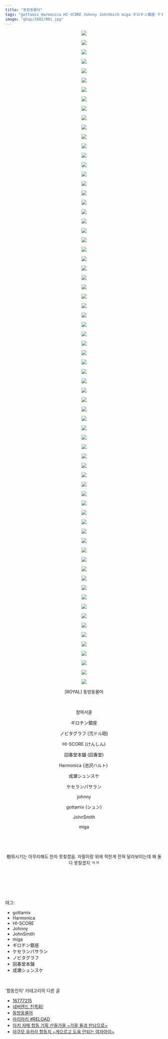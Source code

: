 ```yaml
---
title: "동방동물어"
tags: "gottamix Harmonica HI-SCORE Johnny JohnSmith miga ギロチン銀座 ケセランパサラン ノビタグラフ 回春堂本舗 成瀬シュンスケ ROYAL 합동인지"
image: "ghap/2682/001.jpg"
---
```

<div class="article">
<p style="text-align: center; clear: none; float: none;"><img src="{{ site.nasurl }}/ghap/2682/001.jpg"/></p>
<p style="text-align: center; clear: none; float: none;"><img src="{{ site.nasurl }}/ghap/2682/002.jpg"/></p>
<p style="text-align: center; clear: none; float: none;"><img src="{{ site.nasurl }}/ghap/2682/003.jpg"/></p>
<p style="text-align: center; clear: none; float: none;"><img src="{{ site.nasurl }}/ghap/2682/004.jpg"/></p>
<p style="text-align: center; clear: none; float: none;"><img src="{{ site.nasurl }}/ghap/2682/005.jpg"/></p>
<p style="text-align: center; clear: none; float: none;"><img src="{{ site.nasurl }}/ghap/2682/006.jpg"/></p>
<p style="text-align: center; clear: none; float: none;"><img src="{{ site.nasurl }}/ghap/2682/007.jpg"/></p>
<p style="text-align: center; clear: none; float: none;"><img src="{{ site.nasurl }}/ghap/2682/008.jpg"/></p>
<p style="text-align: center; clear: none; float: none;"><img src="{{ site.nasurl }}/ghap/2682/009.jpg"/></p>
<p style="text-align: center; clear: none; float: none;"><img src="{{ site.nasurl }}/ghap/2682/010.jpg"/></p>
<p style="text-align: center; clear: none; float: none;"><img src="{{ site.nasurl }}/ghap/2682/011.jpg"/></p>
<p style="text-align: center; clear: none; float: none;"><img src="{{ site.nasurl }}/ghap/2682/012.jpg"/></p>
<p style="text-align: center; clear: none; float: none;"><img src="{{ site.nasurl }}/ghap/2682/013.jpg"/></p>
<p style="text-align: center; clear: none; float: none;"><img src="{{ site.nasurl }}/ghap/2682/014.jpg"/></p>
<p style="text-align: center; clear: none; float: none;"><img src="{{ site.nasurl }}/ghap/2682/015.jpg"/></p>
<p style="text-align: center; clear: none; float: none;"><img src="{{ site.nasurl }}/ghap/2682/016.jpg"/></p>
<p style="text-align: center; clear: none; float: none;"><img src="{{ site.nasurl }}/ghap/2682/017.jpg"/></p>
<p style="text-align: center; clear: none; float: none;"><img src="{{ site.nasurl }}/ghap/2682/018.jpg"/></p>
<p style="text-align: center; clear: none; float: none;"><img src="{{ site.nasurl }}/ghap/2682/019.jpg"/></p>
<p style="text-align: center; clear: none; float: none;"><img src="{{ site.nasurl }}/ghap/2682/020.jpg"/></p>
<p style="text-align: center; clear: none; float: none;"><img src="{{ site.nasurl }}/ghap/2682/021.jpg"/></p>
<p style="text-align: center; clear: none; float: none;"><img src="{{ site.nasurl }}/ghap/2682/022.jpg"/></p>
<p style="text-align: center; clear: none; float: none;"><img src="{{ site.nasurl }}/ghap/2682/023.jpg"/></p>
<p style="text-align: center; clear: none; float: none;"><img src="{{ site.nasurl }}/ghap/2682/024.jpg"/></p>
<p style="text-align: center; clear: none; float: none;"><img src="{{ site.nasurl }}/ghap/2682/025.jpg"/></p>
<p style="text-align: center; clear: none; float: none;"><img src="{{ site.nasurl }}/ghap/2682/026.jpg"/></p>
<p style="text-align: center; clear: none; float: none;"><img src="{{ site.nasurl }}/ghap/2682/027.jpg"/></p>
<p style="text-align: center; clear: none; float: none;"><img src="{{ site.nasurl }}/ghap/2682/028.jpg"/></p>
<p style="text-align: center; clear: none; float: none;"><img src="{{ site.nasurl }}/ghap/2682/029.jpg"/></p>
<p style="text-align: center; clear: none; float: none;"><img src="{{ site.nasurl }}/ghap/2682/030.jpg"/></p>
<p style="text-align: center; clear: none; float: none;"><img src="{{ site.nasurl }}/ghap/2682/031.jpg"/></p>
<p style="text-align: center; clear: none; float: none;"><img src="{{ site.nasurl }}/ghap/2682/032.jpg"/></p>
<p style="text-align: center; clear: none; float: none;"><img src="{{ site.nasurl }}/ghap/2682/033.jpg"/></p>
<p style="text-align: center; clear: none; float: none;"><img src="{{ site.nasurl }}/ghap/2682/034.jpg"/></p>
<p style="text-align: center; clear: none; float: none;"><img src="{{ site.nasurl }}/ghap/2682/035.jpg"/></p>
<p style="text-align: center; clear: none; float: none;"><img src="{{ site.nasurl }}/ghap/2682/036.jpg"/></p>
<p style="text-align: center; clear: none; float: none;"><img src="{{ site.nasurl }}/ghap/2682/037.jpg"/></p>
<p style="text-align: center; clear: none; float: none;"><img src="{{ site.nasurl }}/ghap/2682/038.jpg"/></p>
<p style="text-align: center; clear: none; float: none;"><img src="{{ site.nasurl }}/ghap/2682/039.jpg"/></p>
<p style="text-align: center; clear: none; float: none;"><img src="{{ site.nasurl }}/ghap/2682/040.jpg"/></p>
<p style="text-align: center; clear: none; float: none;"><img src="{{ site.nasurl }}/ghap/2682/041.jpg"/></p>
<p style="text-align: center; clear: none; float: none;"><img src="{{ site.nasurl }}/ghap/2682/042.jpg"/></p>
<p style="text-align: center; clear: none; float: none;"><img src="{{ site.nasurl }}/ghap/2682/043.jpg"/></p>
<p style="text-align: center; clear: none; float: none;"><img src="{{ site.nasurl }}/ghap/2682/044.jpg"/></p>
<p style="text-align: center; clear: none; float: none;"><img src="{{ site.nasurl }}/ghap/2682/045.jpg"/></p>
<p style="text-align: center; clear: none; float: none;"><img src="{{ site.nasurl }}/ghap/2682/046.jpg"/></p>
<p style="text-align: center; clear: none; float: none;"><img src="{{ site.nasurl }}/ghap/2682/047.jpg"/></p>
<p style="text-align: center; clear: none; float: none;"><img src="{{ site.nasurl }}/ghap/2682/048.jpg"/></p>
<p style="text-align: center; clear: none; float: none;"><img src="{{ site.nasurl }}/ghap/2682/049.jpg"/></p>
<p style="text-align: center; clear: none; float: none;"><img src="{{ site.nasurl }}/ghap/2682/050.jpg"/></p>
<p style="text-align: center; clear: none; float: none;"><img src="{{ site.nasurl }}/ghap/2682/051.jpg"/></p>
<p style="text-align: center; clear: none; float: none;"><img src="{{ site.nasurl }}/ghap/2682/052.jpg"/></p>
<p style="text-align: center; clear: none; float: none;"><img src="{{ site.nasurl }}/ghap/2682/053.jpg"/></p>
<p style="text-align: center; clear: none; float: none;"><img src="{{ site.nasurl }}/ghap/2682/054.jpg"/></p>
<p style="text-align: center; clear: none; float: none;"><img src="{{ site.nasurl }}/ghap/2682/055.jpg"/></p>
<p style="text-align: center; clear: none; float: none;"><img src="{{ site.nasurl }}/ghap/2682/056.jpg"/></p>
<p style="text-align: center; clear: none; float: none;"><img src="{{ site.nasurl }}/ghap/2682/057.jpg"/></p>
<p style="text-align: center; clear: none; float: none;"><img src="{{ site.nasurl }}/ghap/2682/058.jpg"/></p>
<p style="text-align: center; clear: none; float: none;"><img src="{{ site.nasurl }}/ghap/2682/059.jpg"/></p>
<p style="text-align: center; clear: none; float: none;"><img src="{{ site.nasurl }}/ghap/2682/060.jpg"/></p>
<p style="text-align: center; clear: none; float: none;"><img src="{{ site.nasurl }}/ghap/2682/061.jpg"/></p>
<p style="text-align: center; clear: none; float: none;"><img src="{{ site.nasurl }}/ghap/2682/062.jpg"/></p>
<p style="text-align: center; clear: none; float: none;"><img src="{{ site.nasurl }}/ghap/2682/063.jpg"/></p>
<p style="text-align: center; clear: none; float: none;"><img src="{{ site.nasurl }}/ghap/2682/064.jpg"/></p>
<p style="text-align: center; clear: none; float: none;"><img src="{{ site.nasurl }}/ghap/2682/065.jpg"/></p>
<p style="text-align: center; clear: none; float: none;"><img src="{{ site.nasurl }}/ghap/2682/066.jpg"/></p>
<p style="text-align: center; clear: none; float: none;"><img src="{{ site.nasurl }}/ghap/2682/067.jpg"/></p>
<p style="text-align: center; clear: none; float: none;"><img src="{{ site.nasurl }}/ghap/2682/068.jpg"/></p>
<p style="text-align: center; clear: none; float: none;"><img src="{{ site.nasurl }}/ghap/2682/069.jpg"/></p>
<p style="text-align: center; clear: none; float: none;"><img src="{{ site.nasurl }}/ghap/2682/070.jpg"/></p>
<p style="text-align: center; clear: none; float: none;">[ROYAL] 동방동물어</p>
<p style="text-align: center; clear: none; float: none;"><br/></p>
<p style="text-align: center; clear: none; float: none;">참여서클</p>
<p style="text-align: center; clear: none; float: none;">ギロチン銀座</p>
<p style="text-align: center; clear: none; float: none;">ノビタグラフ (弐ドル砲)</p>
<p style="text-align: center; clear: none; float: none;">HI-SCORE (けんしん)</p>
<p style="text-align: center; clear: none; float: none;">回春堂本舗 (回春堂)</p>
<p style="text-align: center; clear: none; float: none;">Harmonica (池沢ハルト) </p>
<p style="text-align: center; clear: none; float: none;">成瀬シュンスケ</p>
<p style="text-align: center; clear: none; float: none;">ケセランパサラン</p>
<p style="text-align: center; clear: none; float: none;">johnny</p>
<p style="text-align: center; clear: none; float: none;">gottamix (シュン)</p>
<p style="text-align: center; clear: none; float: none;">JohnSmith</p>
<p style="text-align: center; clear: none; float: none;">miga</p>
<p style="text-align: center; clear: none; float: none;"><br/></p>
<p style="text-align: center; clear: none; float: none;"><br/></p>
<p style="text-align: center; clear: none; float: none;">樹뭐시기는 아무리해도 한자 못찾겠음. 자필이랑 위에 적힌게 전혀 달라보이는데 왜 둘 다 못찾겠지 ㅋㅋ</p>
<p style="text-align: center; clear: none; float: none;"><br/></p>
<p><br/></p>
</div><br/>
<div class="tagTrail">
<p>태그: </p>
<ul>
<li>gottamix</li>
<li>Harmonica</li>
<li>HI-SCORE</li>
<li>Johnny</li>
<li>JohnSmith</li>
<li>miga</li>
<li>ギロチン銀座</li>
<li>ケセランパサラン</li>
<li>ノビタグラフ</li>
<li>回春堂本舗</li>
<li>成瀬シュンスケ</li>
</ul>
</div><br/>
<div class="another">
<p>'합동인지' 카테고리의 다른 글</p>
<ul>
<li><a href="/2016-12-20-ghap_2964">16777215</a></li>
<li><a href="/2016-11-28-ghap_2779">네버엔드 친목회!</a></li>
<li><a href="/2016-10-26-ghap_2682">동방동물어</a></li>
<li><a href="/2016-10-25-ghap_2681">마리마리 #RELOAD</a></li>
<li><a href="/2016-10-21-ghap_2651">아키 자매 합동 기획 산들가을 ~가을 둘과 만남으로~</a></li>
<li><a href="/2016-10-15-ghap_2607">야쿠모 유카리 합동지 ~게으르고 도움 안되는 여자아이~</a></li>
</ul>
</div><br/>
<div class="cb_module cb_fluid">
<div class="cb_wrt cb_profile">
</div><!-- commentList close -->
</div><br/>
